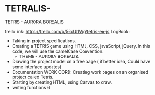 # TETRALIS-
TETRIS - AURORA BOREALIS

trello link: https://trello.com/b/56xUl1Wg/tetris-en-js
LogBook: 
- Taking in project specifications.
- Creating a TETRIS game using HTML, CSS, javaScript, jQuery.
	In this code, we will use the camelCase Convention.
  - THEME - AURORA BOREALIS.
- Drawing the project model on a free page ( if better idea, Could have some interface updates)
- Documentation
WORK CORD:
Creating work pages on an organised project called Tetris.
- Starting by creating HTML, using Canvas to draw.
- writing functions
6
